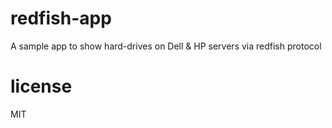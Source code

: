 # redfish-app
A sample app to show hard-drives on Dell &amp; HP servers via redfish protocol

# license
MIT
